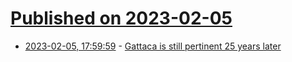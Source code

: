 # [Published on 2023-02-05](index.md)

* [2023-02-05, 17:59:59](https://news.ycombinator.com/item?id=34667067) - [Gattaca is still pertinent 25 years later](https://www.nature.com/articles/s41588-022-01242-5)
